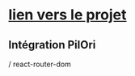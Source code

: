#  [ lien vers le projet ](https://pilori-multi-pages-react.vercel.app/)

##  Intégration PilOri

/ react-router-dom
